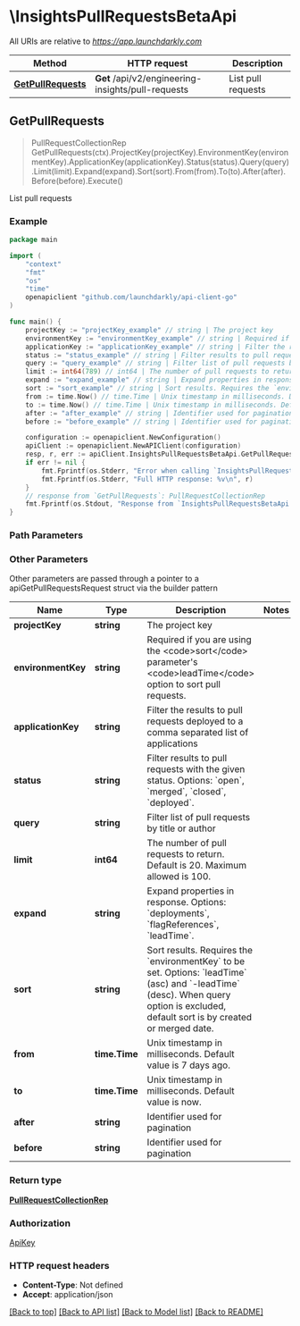 # \InsightsPullRequestsBetaApi

All URIs are relative to *https://app.launchdarkly.com*

Method | HTTP request | Description
------------- | ------------- | -------------
[**GetPullRequests**](InsightsPullRequestsBetaApi.md#GetPullRequests) | **Get** /api/v2/engineering-insights/pull-requests | List pull requests



## GetPullRequests

> PullRequestCollectionRep GetPullRequests(ctx).ProjectKey(projectKey).EnvironmentKey(environmentKey).ApplicationKey(applicationKey).Status(status).Query(query).Limit(limit).Expand(expand).Sort(sort).From(from).To(to).After(after).Before(before).Execute()

List pull requests



### Example

```go
package main

import (
	"context"
	"fmt"
	"os"
    "time"
	openapiclient "github.com/launchdarkly/api-client-go"
)

func main() {
	projectKey := "projectKey_example" // string | The project key
	environmentKey := "environmentKey_example" // string | Required if you are using the <code>sort</code> parameter's <code>leadTime</code> option to sort pull requests. (optional)
	applicationKey := "applicationKey_example" // string | Filter the results to pull requests deployed to a comma separated list of applications (optional)
	status := "status_example" // string | Filter results to pull requests with the given status. Options: `open`, `merged`, `closed`, `deployed`. (optional)
	query := "query_example" // string | Filter list of pull requests by title or author (optional)
	limit := int64(789) // int64 | The number of pull requests to return. Default is 20. Maximum allowed is 100. (optional)
	expand := "expand_example" // string | Expand properties in response. Options: `deployments`, `flagReferences`, `leadTime`. (optional)
	sort := "sort_example" // string | Sort results. Requires the `environmentKey` to be set. Options: `leadTime` (asc) and `-leadTime` (desc). When query option is excluded, default sort is by created or merged date. (optional)
	from := time.Now() // time.Time | Unix timestamp in milliseconds. Default value is 7 days ago. (optional)
	to := time.Now() // time.Time | Unix timestamp in milliseconds. Default value is now. (optional)
	after := "after_example" // string | Identifier used for pagination (optional)
	before := "before_example" // string | Identifier used for pagination (optional)

	configuration := openapiclient.NewConfiguration()
	apiClient := openapiclient.NewAPIClient(configuration)
	resp, r, err := apiClient.InsightsPullRequestsBetaApi.GetPullRequests(context.Background()).ProjectKey(projectKey).EnvironmentKey(environmentKey).ApplicationKey(applicationKey).Status(status).Query(query).Limit(limit).Expand(expand).Sort(sort).From(from).To(to).After(after).Before(before).Execute()
	if err != nil {
		fmt.Fprintf(os.Stderr, "Error when calling `InsightsPullRequestsBetaApi.GetPullRequests``: %v\n", err)
		fmt.Fprintf(os.Stderr, "Full HTTP response: %v\n", r)
	}
	// response from `GetPullRequests`: PullRequestCollectionRep
	fmt.Fprintf(os.Stdout, "Response from `InsightsPullRequestsBetaApi.GetPullRequests`: %v\n", resp)
}
```

### Path Parameters



### Other Parameters

Other parameters are passed through a pointer to a apiGetPullRequestsRequest struct via the builder pattern


Name | Type | Description  | Notes
------------- | ------------- | ------------- | -------------
 **projectKey** | **string** | The project key | 
 **environmentKey** | **string** | Required if you are using the &lt;code&gt;sort&lt;/code&gt; parameter&#39;s &lt;code&gt;leadTime&lt;/code&gt; option to sort pull requests. | 
 **applicationKey** | **string** | Filter the results to pull requests deployed to a comma separated list of applications | 
 **status** | **string** | Filter results to pull requests with the given status. Options: &#x60;open&#x60;, &#x60;merged&#x60;, &#x60;closed&#x60;, &#x60;deployed&#x60;. | 
 **query** | **string** | Filter list of pull requests by title or author | 
 **limit** | **int64** | The number of pull requests to return. Default is 20. Maximum allowed is 100. | 
 **expand** | **string** | Expand properties in response. Options: &#x60;deployments&#x60;, &#x60;flagReferences&#x60;, &#x60;leadTime&#x60;. | 
 **sort** | **string** | Sort results. Requires the &#x60;environmentKey&#x60; to be set. Options: &#x60;leadTime&#x60; (asc) and &#x60;-leadTime&#x60; (desc). When query option is excluded, default sort is by created or merged date. | 
 **from** | **time.Time** | Unix timestamp in milliseconds. Default value is 7 days ago. | 
 **to** | **time.Time** | Unix timestamp in milliseconds. Default value is now. | 
 **after** | **string** | Identifier used for pagination | 
 **before** | **string** | Identifier used for pagination | 

### Return type

[**PullRequestCollectionRep**](PullRequestCollectionRep.md)

### Authorization

[ApiKey](../README.md#ApiKey)

### HTTP request headers

- **Content-Type**: Not defined
- **Accept**: application/json

[[Back to top]](#) [[Back to API list]](../README.md#documentation-for-api-endpoints)
[[Back to Model list]](../README.md#documentation-for-models)
[[Back to README]](../README.md)

